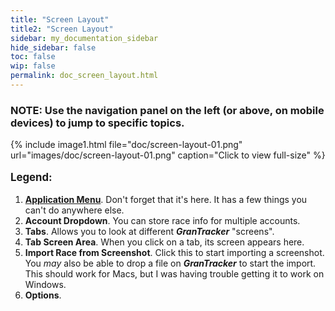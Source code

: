 ```yaml
---
title: "Screen Layout"
title2: "Screen Layout"
sidebar: my_documentation_sidebar
hide_sidebar: false
toc: false
wip: false
permalink: doc_screen_layout.html
---
```


### NOTE: Use the navigation panel on the left (or above, on mobile devices) to jump to specific topics.

{% include image1.html file="doc/screen-layout-01.png" url="images/doc/screen-layout-01.png" caption="Click to view full-size" %}

<p style="font-size: 120%; font-weight: bold">Legend:</p>

1. **[Application Menu](doc_app_menu.html)**. Don't forget that it's here. It has a few things you can't do anywhere else.
2. **Account Dropdown**. You can store race info for multiple accounts.
3. **Tabs**. Allows you to look at different ***GranTracker*** "screens".
4. **Tab Screen Area**. When you click on a tab, its screen appears here.
5. **Import Race from Screenshot**. Click this to start importing a screenshot. You *may* also be able to drop a file on ***GranTracker*** to start the import. This should work for Macs, but I was having trouble getting it to work on Windows.
6. **Options**. 
